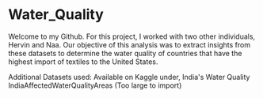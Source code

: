 # Water_Quality


Welcome to my Github. For this project, I worked with two other individuals, Hervin and Naa. Our objective of this analysis was to extract insights from these datasets to determine the water quality of countries that have the highest import of textiles to the United States.

Additional Datasets used:
Available on Kaggle under, India's Water Quality
IndiaAffectedWaterQualityAreas (Too large to import)
